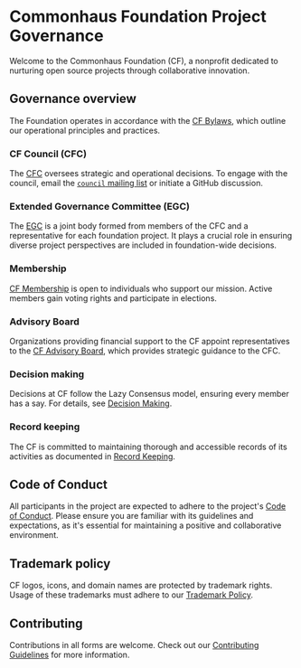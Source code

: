 # Commonhaus Foundation Project Governance

Welcome to the Commonhaus Foundation (CF), a nonprofit dedicated to nurturing open source projects through collaborative innovation.

## Governance overview

The Foundation operates in accordance with the [CF Bylaws][bylaws], which outline our operational principles and practices.

### CF Council (CFC)

The  [CFC][] oversees strategic and operational decisions. To engage with the council, email the [`council` mailing list][CONTACTS.yaml] or initiate a GitHub discussion.

### Extended Governance Committee (EGC)

The [EGC][] is a joint body formed from members of the CFC and a representative for each foundation project. It plays a crucial role in ensuring diverse project perspectives are included in foundation-wide decisions.

### Membership

[CF Membership][membership] is open to individuals who support our mission. Active members gain voting rights and participate in elections.

### Advisory Board

Organizations providing financial support to the CF appoint representatives to the [CF Advisory Board][cfab], which provides strategic guidance to the CFC.

### Decision making

Decisions at CF follow the Lazy Consensus model, ensuring every member has a say. For details, see [Decision Making][cf-decision-making].

### Record keeping

The CF is committed to maintaining thorough and accessible records of its activities as documented in [Record Keeping][records].

## Code of Conduct

All participants in the project are expected to adhere to the project's [Code of Conduct][coc]. Please ensure you are familiar with its guidelines and expectations, as it's essential for maintaining a positive and collaborative environment.

## Trademark policy

CF logos, icons, and domain names are protected by trademark rights. Usage of these trademarks must adhere to our [Trademark Policy][].

## Contributing

Contributions in all forms are welcome. Check out our [Contributing Guidelines][contrib] for more information.

[Trademark Policy]: ./policies/trademark-policy.md
[bylaws]: ./bylaws/README.md
[cf-decision-making]: ./bylaws/6-decision-making.md
[cfab]: ./bylaws/5-cf-advisory-board.md
[cfc]: ./bylaws/4-cf-council.md
[egc]: ./bylaws/4-cf-council.md#extended-governance-committee-egc
[coc]: ./policies/code-of-conduct.md
[contrib]: ./CONTRIBUTING.md
[membership]: ./bylaws/3-cf-membership.md
[records]: ./bylaws/7-notice-records.md
[CONTACTS.yaml]: https://github.com/commonhaus/foundation/blob/main/CONTACTS.yaml

